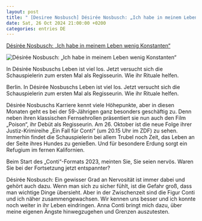 ```yaml
---
layout: post
title: " [Desiree Nosbusch] Désirée Nosbusch: „Ich habe in meinem Leben wenig Konstanten“"
date: Sat, 26 Oct 2024 21:00:00 +0200
categories: entries DE
---
```

[Désirée Nosbusch: „Ich habe in meinem Leben wenig Konstanten“](https://www.morgenpost.de/panorama/article407535297/dC3A9sirC3A9e-nosbusch-ich-habe-in-meinem-leben-wenig-konstanten.html)

![Désirée Nosbusch: „Ich habe in meinem Leben wenig Konstanten“](https://img.sparknews.funkemedien.de/407535179/407535179_1729960348_v16_9_1600.jpeg)

In Désirée Nosbuschs Leben ist viel los. Jetzt versucht sich die Schauspielerin zum ersten Mal als Regisseurin. Wie ihr Rituale helfen.

Berlin. In Désirée Nosbuschs Leben ist viel los. Jetzt versucht sich die Schauspielerin zum ersten Mal als Regisseurin. Wie ihr Rituale helfen.

Désirée Nosbuschs Karriere kennt viele Höhepunkte, aber in diesen Monaten geht es bei der 59-Jährigen ganz besonders geschäftig zu. Denn neben ihren klassischen Fernsehrollen präsentiert sie nun auch den Film „Poison“, ihr Debüt als Regisseurin. Am 26. Oktober ist die neue Folge ihrer Justiz-Krimireihe „Ein Fall für Conti“ (um 20.15 Uhr im ZDF) zu sehen. Immerhin findet die Schauspielerin bei allem Trubel noch Zeit, das Leben an der Seite ihres Hundes zu genießen. Und für besondere Erdung sorgt ein Refugium im fernen Kalifornien.

Beim Start des „Conti“-Formats 2023, meinten Sie, Sie seien nervös. Waren Sie bei der Fortsetzung jetzt entspannter?

Désirée Nosbusch: Ein gewisser Grad an Nervosität ist immer dabei und gehört auch dazu. Wenn man sich zu sicher fühlt, ist die Gefahr groß, dass man wichtige Dinge übersieht. Aber in der Zwischenzeit sind die Figur Conti und ich näher zusammengewachsen. Wir kennen uns besser und ich konnte noch weiter in ihr Leben eindringen. Anna Conti bringt mich dazu, über meine eigenen Ängste hinwegzugehen und Grenzen auszutesten.

